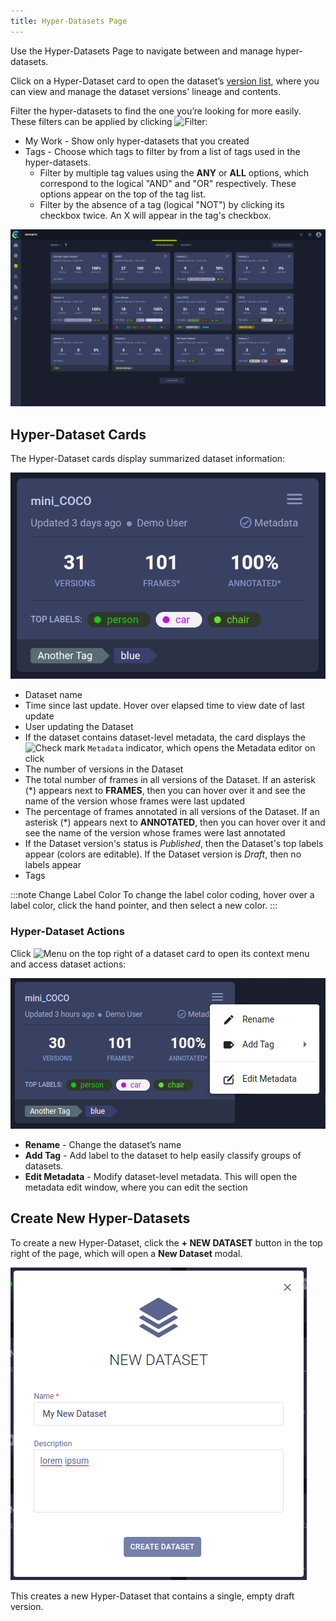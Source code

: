 ```yaml
---
title: Hyper-Datasets Page
---
```


Use the Hyper-Datasets Page to navigate between and manage hyper-datasets. 

Click on a Hyper-Dataset card to open the dataset’s [version list](webapp_datasets_versioning.md), where you can view 
and manage the dataset versions' lineage and contents. 

Filter the hyper-datasets to find the one you’re looking for more easily. These filters can be applied by clicking <img src="/docs/latest/icons/ico-filter-off.svg" alt="Filter" className="icon size-md" />:
* My Work - Show only hyper-datasets that you created
* Tags - Choose which tags to filter by from a list of tags used in the hyper-datasets.
  * Filter by multiple tag values using the **ANY** or **ALL** options, which correspond to the logical "AND" and "OR" 
  respectively. These options appear on the top of the tag list.
  * Filter by the absence of a tag (logical "NOT") by clicking its checkbox twice. An X will appear in the tag's checkbox.


![Hyper-Dataset page](../../img/hyperdatasets/datasets_01.png)

## Hyper-Dataset Cards

The Hyper-Dataset cards display summarized dataset information: 

![Hyper-Dataset card](../../img/hyperdatasets/hyperdataset_card.png)

* Dataset name
* Time since last update. Hover over elapsed time to view date of last update
* User updating the Dataset
* If the dataset contains dataset-level metadata, the card displays the <img src="/docs/latest/icons/ico-status-completed.svg" alt="Check mark" className="icon size-md space-sm" /> 
    `Metadata` indicator, which opens the Metadata editor on click 
* The number of versions in the Dataset
* The total number of frames in all versions of the Dataset. If an asterisk (\*) appears next to **FRAMES**, then you can hover over it and see the name of the version whose frames were last updated
* The percentage of frames annotated in all versions of the Dataset. If an asterisk (\*) appears next to **ANNOTATED**, then you can hover over it and see the name of the version whose frames were last annotated
* If the Dataset version's status is *Published*, then the Dataset's top labels appear (colors are editable). If the 
  Dataset version is *Draft*, then no labels appear
* Tags

:::note Change Label Color
To change the label color coding, hover over a label color, click the hand pointer, and then select a new color.
:::

### Hyper-Dataset Actions

Click <img src="/docs/latest/icons/ico-bars-menu.svg" alt="Menu" className="icon size-md space-sm" /> on the top right
of a dataset card to open its context menu and access dataset actions:  

<div class="max-w-50">

![Hyper-Dataset context menu](../../img/webapp_hyperdataset_card_context_menu.png)

</div>

* **Rename** - Change the dataset’s name
* **Add Tag** - Add label to the dataset to help easily classify groups of datasets.
* **Edit Metadata** - Modify dataset-level metadata. This will open the metadata edit window, where you can edit the section

## Create New Hyper-Datasets

To create a new Hyper-Dataset, click the **+ NEW DATASET** button in the top right of the page, which will open a 
**New Dataset** modal.

![Hyper-Dataset creation modal](../../img/webapp_hyperdataset_creation.png)

This creates a new Hyper-Dataset that contains a single, empty draft version.
